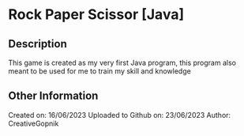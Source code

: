 # Rock Paper Scissor [Java]

## Description
This game is created as my very first Java program, this program also meant to be used for me to train my skill and knowledge

## Other Information
Created on: 16/06/2023
Uploaded to Github on: 23/06/2023
Author: CreativeGopnik
